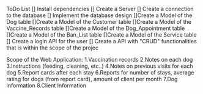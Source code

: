 ToDo List
[] Install dependencies
[] Create a Server
[] Create a connection to the database
[] Implement the database design
    []Create a Model of the Dog table
    []Create a Model of the Customer table
    []Create a Model of the Vaccine_Records table
    []Create a Model of the Dog_Appointment table
    []Create a Model of the Ban_List table
    []Create a Model of the Service table
[] Create a login API for the user
[] Create a API with "CRUD" functionalities that is within the scope of the projec

Scope of the Web Application: 
    1.Vaccination records 
    2.Notes on each dog  
    3.Instructions (feeding, cleaning, etc..) 
    4.Notes on previous visits for each dog 
    5.Report cards after each stay 
    6.Reports for number of stays, average rating for dogs (from report card), amount of client per month 
    7.Dog Information 
    8.Client Information